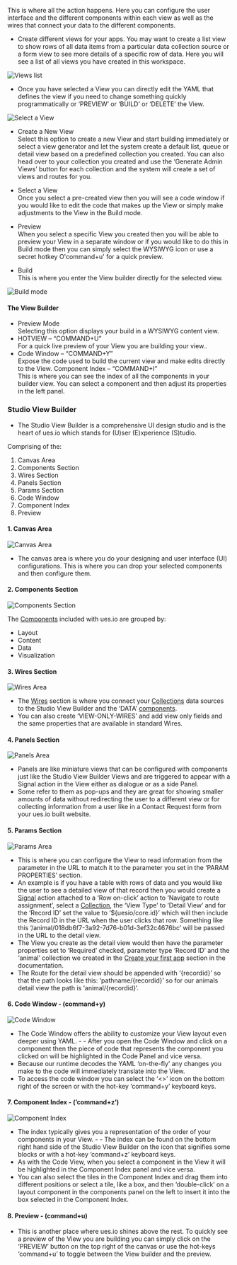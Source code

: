 This is where all the action happens. Here you can configure the user interface and the different components within each view as well as the wires that connect your data to the different components.

-   Create different views for your apps. You may want to create a list view to show rows of all data items from a particular data collection source or a form view to see more details of a specific row of data. Here you will see a list of all views you have created in this workspace.

![Views list](./image3.png "Views list")

-   Once you have selected a View you can directly edit the YAML that defines the view if you need to change something quickly programmatically or ‘PREVIEW’ or ‘BUILD’ or ‘DELETE’ the View.

![Select a View](./image1.png "Select a view")

-   Create a New View  
    Select this option to create a new View and start building immediately or select a view generator and let the system create a default list, queue or detail view based on a predefined collection you created. You can also head over to your collection you created and use the ‘Generate Admin Views’ button for each collection and the system will create a set of views and routes for you.

-   Select a View  
    Once you select a pre-created view then you will see a code window if you would like to edit the code that makes up the View or simply make adjustments to the View in the Build mode.
-   Preview  
    When you select a specific View you created then you will be able to preview your View in a separate window or if you would like to do this in Build mode then you can simply select the WYSIWYG icon or use a secret hotkey O'command+u' for a quick preview.
-   Build  
    This is where you enter the View builder directly for the selected view.

![Build mode](./image2.png "Build mode")

#### The View Builder

-   Preview Mode  
    Selecting this option displays your build in a WYSIWYG content view.
-   HOTVIEW – “COMMAND+U”  
    For a quick live preview of your View you are building your view..
-   Code Window – “COMMAND+Y”  
    Expose the code used to build the current view and make edits directly to the View.
    Component Index – “COMMAND+I”  
    This is where you can see the index of all the components in your builder view. You can select a component and then adjust its properties in the left panel.

### Studio View Builder

-   The Studio View Builder is a comprehensive UI design studio and is the heart of ues.io which stands for (U)ser (E)xperience (S)tudio.

Comprising of the:

1. Canvas Area
2. Components Section
3. Wires Section
4. Panels Section
5. Params Section
6. Code Window
7. Component Index
8. Preview

#### 1. Canvas Area

![Canvas Area](./image6.png "Canvas area")

-   The canvas area is where you do your designing and user interface (UI) configurations. This is where you can drop your selected components and then configure them.

#### 2. Components Section

![Components Section](./image12.png "Components Section")

The [Components](components) included with ues.io are grouped by:

-   Layout
-   Content
-   Data
-   Visualization

#### 3. Wires Section

![Wires Area](./image10.png "Wires area")

-   The [Wires](wires) section is where you connect your [Collections](collections) data sources to the Studio View Builder and the ‘DATA’ [components](components).
-   You can also create ‘VIEW-ONLY-WIRES’ and add view only fields and the same properties that are available in standard Wires.

#### 4. Panels Section

![Panels Area](./image7.png "Panels area")

-   Panels are like miniature views that can be configured with components just like the Studio View Builder Views and are triggered to appear with a Signal action in the View either as dialogue or as a side Panel.
-   Some refer to them as pop-ups and they are great for showing smaller amounts of data without redirecting the user to a different view or for collecting information from a user like in a Contact Request form from your ues.io built website.

#### 5. Params Section

![Params Area](./image4.png "Params area")

-   This is where you can configure the View to read information from the parameter in the URL to match it to the parameter you set in the ‘PARAM PROPERTIES’ section.
-   An example is if you have a table with rows of data and you would like the user to see a detailed view of that record then you would create a [Signal](signals) action attached to a ‘Row on-click’ action to ‘Navigate to route assignment’, select a [Collection](collections), the ‘View Type’ to ‘Detail View’ and for the ‘Record ID’ set the value to ‘${uesio/core.id}’ which will then include the Record ID in the URL when the user clicks that row. Something like this ‘/animal/018db6f7-3a92-7d76-b01d-3ef32c4676bc’ will be passed in the URL to the detail view.
-   The View you create as the detail view would then have the parameter properties set to ‘Required’ checked, parameter type ‘Record ID’ and the ‘animal’ collection we created in the [Create your first app](create-your-first-app) section in the documentation.
-   The Route for the detail view should be appended with ‘{recordid}’ so that the path looks like this: ‘pathname/{recordid}’ so for our animals detail view the path is ‘animal/{recordid}’.

#### 6. Code Window - (command+y)

![Code Window](./image9.png "Code window")

-   The Code Window offers the ability to customize your View layout even deeper using YAML. - - After you open the Code Window and click on a component then the piece of code that represents the component you clicked on will be highlighted in the Code Panel and vice versa.
-   Because our runtime decodes the YAML ‘on-the-fly’ any changes you make to the code will immediately translate into the View.
-   To access the code window you can select the ‘<>’ icon on the bottom right of the screen or with the hot-key ‘command+y’ keyboard keys.

#### 7. Component Index - (’command+z’)

![Component Index](./image5.png "component index")

-   The index typically gives you a representation of the order of your components in your View. - - The index can be found on the bottom right hand side of the Studio View Builder on the icon that signifies some blocks or with a hot-key ‘command+z’ keyboard keys.
-   As with the Code View, when you select a component in the View it will be highlighted in the Component Index panel and vice versa.
-   You can also select the tiles in the Component Index and drag them into different positions or select a tile, like a box, and then ‘double-click’ on a layout component in the components panel on the left to insert it into the box selected in the Component Index.

#### 8. Preview - (command+u)

-   This is another place where ues.io shines above the rest. To quickly see a preview of the View you are building you can simply click on the ‘PREVIEW’ button on the top right of the canvas or use the hot-keys ‘command+u’ to toggle between the View builder and the preview.
